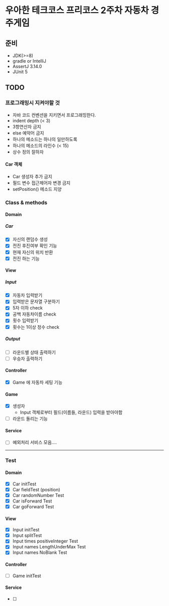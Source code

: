 # 우아한 테크코스 프리코스 2주차 자동차 경주게임

## 준비

- JDK(>=8)
- gradle or IntelliJ
- AssertJ 3.14.0
- JUnit 5

## TODO

### 프로그래밍시 지켜야할 것

- 자바 코드 컨벤션을 지키면서 프로그래밍한다.
- indent depth (< 3)
- 3항연산자 금지
- else 예악어 금지
- 하나의 메소드는 하나의 일만하도록
- 하나의 메소드의 라인수 (< 15)
- 상수 정의 잘하자

#### Car 객체

- Car 생성자 추가 금지
- 필드 변수 접근제어자 변경 금지
- setPosition() 메소드 지양


### Class & methods

#### Domain

#####  Car

- [x] 자신의 랜덤수 생성
- [x] 전진 후진여부 확인 기능
- [x] 현재 자신의 위치 반환
- [x] 전진 하는 기능 

#### View

##### Input

- [x] 자동차 입력받기
- [x] 입력받은 문자열 구분하기
- [x] 5자 이하 check
- [x] 공백 자동차이름 check
- [x] 횟수 입력받기
- [x] 횟수는 1이상 정수 check

##### Output

- [ ] 라운드별 상태 출력하기
- [ ] 우승자 출력하기

#### Controller

- [x] Game 에 자동차 세팅 기능

#### Game 

- [x] 생성자
    - Input 객체로부터 필드(이름들, 라운드) 입력을 받아야함 
- [ ] 라운드 돌리는 기능

#### Service

- [ ] 예외처리 서비스 모음....

<hr>

### Test

#### Domain

- [x] Car initTest
- [x] Car fieldTest (position)
- [x] Car randomNumber Test
- [x] Car isForward Test
- [x] Car goForward Test

#### View

- [x] Input initTest
- [x] Input splitTest
- [x] Input times positiveInteger Test
- [x] Input names LengthUnderMax Test
- [x] Input names NoBlank Test

#### Controller 

- [ ] Game initTest

#### Service

- [ ]